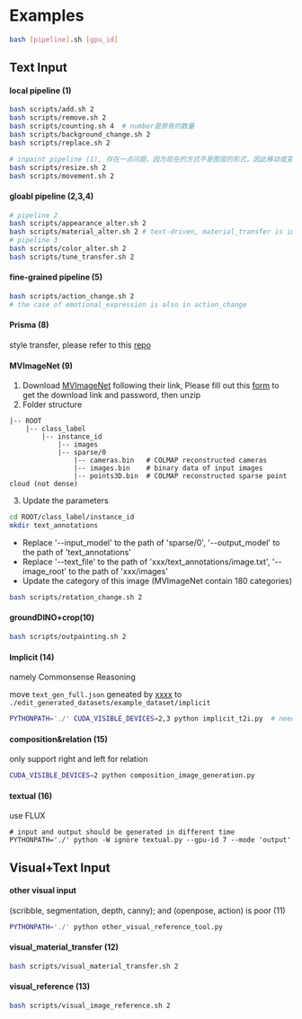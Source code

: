 # Examples

```bash
bash [pipeline].sh [gpu_id]
```

## Text Input

#### local pipeline (1)

```bash
bash scripts/add.sh 2
bash scripts/remove.sh 2
bash scripts/counting.sh 4  # number是原有的数量
bash scripts/background_change.sh 2
bash scripts/replace.sh 2

# inpaint pipeline (1), 存在一点问题，因为现在的方式不是图层的形式，因此移动或变化大小后，背景会出现空白等不一致的问题
bash scripts/resize.sh 2
bash scripts/movement.sh 2
```

#### gloabl pipeline (2,3,4) 

```bash
# pipeline 2
bash scripts/appearance_alter.sh 2
bash scripts/material_alter.sh 2 # text-driven, material_transfer is image driven
# pipeline 3
bash scripts/color_alter.sh 2
bash scripts/tune_transfer.sh 2
```

#### fine-grained pipeline (5)

```bash
bash scripts/action_change.sh 2  
# the case of emotional_expression is also in action_change
```

#### Prisma (8)

style transfer, please refer to this [repo]()

#### MVImageNet (9)
1. Download [MVImageNet](https://github.com/GAP-LAB-CUHK-SZ/MVImgNet) following their link, Please fill out this [form](https://docs.google.com/forms/d/e/1FAIpQLSfU9BkV1hY3r75n5rc37IvlzaK2VFYbdsvohqPGAjb2YWIbUg/viewform?usp=sf_link) to get the download link and password, then unzip 
2. Folder structure
```shell
|-- ROOT
    |-- class_label
        |-- instance_id
            |-- images
            |-- sparse/0
                |-- cameras.bin   # COLMAP reconstructed cameras
                |-- images.bin    # binary data of input images
                |-- points3D.bin  # COLMAP reconstructed sparse point cloud (not dense) 
```
3. Update the parameters
```bash
cd ROOT/class_label/instance_id
mkdir text_annotations
```
- Replace '--input_model' to the path of 'sparse/0', '--output_model' to the path of 'text_annotations'
- Replace '--text_file' to the path of 'xxx/text_annotations/image.txt', '--image_root' to the path of 'xxx/images'
- Update the category of this image (MVImageNet contain 180 categories)
```bash
bash scripts/rotation_change.sh 2
```

#### groundDINO+crop(10)

```bash
bash scripts/outpainting.sh 2
```

#### Implicit (14)

namely Commonsense Reasoning

move `text_gen_full.json` geneated by [xxxx]() to `./edit_generated_datasets/example_dataset/implicit`

```bash
PYTHONPATH='./' CUDA_VISIBLE_DEVICES=2,3 python implicit_t2i.py  # need 2×24G GPU
```

#### composition&relation (15)

only support right and left for relation

```bash
CUDA_VISIBLE_DEVICES=2 python composition_image_generation.py
```

#### textual (16)

use FLUX

```shell
# input and output should be generated in different time
PYTHONPATH='./' python -W ignore textual.py --gpu-id 7 --mode 'output'
```

## Visual+Text Input

#### other visual input 

(scribble, segmentation, depth, canny); and (openpose, action) is poor (11)

```bash
PYTHONPATH='./' python other_visual_reference_tool.py
```

#### visual_material_transfer (12)

```bash
bash scripts/visual_material_transfer.sh 2
```

#### visual_reference (13)

```bash
bash scripts/visual_image_reference.sh 2
```

